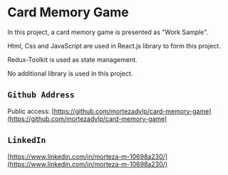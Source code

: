 # Card Memory Game

In this project, a card memory game is presented as "Work Sample".

Html, Css and JavaScript are used in React.js library to form this project.

Redux-Toolkit is used as state management.

No additional library is used in this project.


## `Github Address`

Public access: [https://github.com/mortezadvlp/card-memory-game](https://github.com/mortezadvlp/card-memory-game)

## `LinkedIn`

[https://www.linkedin.com/in/morteza-m-10698a230/](https://www.linkedin.com/in/morteza-m-10698a230/)


